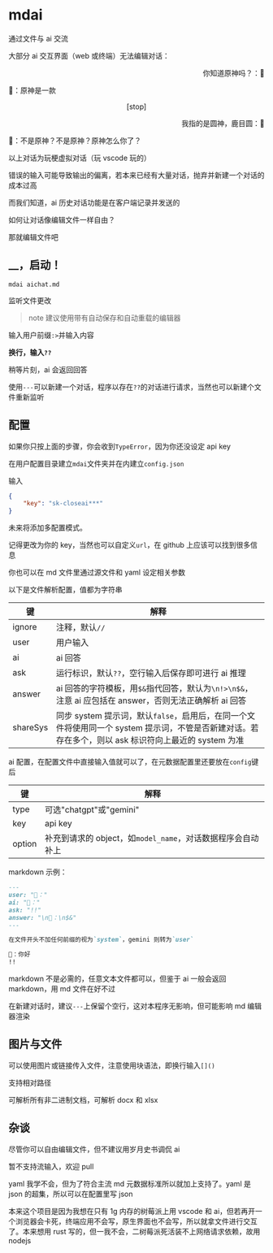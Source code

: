 # mdai

通过文件与 ai 交流

大部分 ai 交互界面（web 或终端）无法编辑对话：

<p style="text-align: right;">你知道原神吗？：👤</p>
🤖：原神是一款
<p style="text-align: center;">[stop]</p>
<p style="text-align: right;">我指的是圆神，鹿目圆：👤</p>
🤖：不是原神？不是原神？原神怎么你了？

以上对话为玩梗虚拟对话（玩 vscode 玩的）

错误的输入可能导致输出的偏离，若本来已经有大量对话，抛弃并新建一个对话的成本过高

而我们知道，ai 历史对话功能是在客户端记录并发送的

如何让对话像编辑文件一样自由？

那就编辑文件吧

## \_\_，启动！

```shell
mdai aichat.md
```

监听文件更改

> note
> 建议使用带有自动保存和自动重载的编辑器

输入用户前缀`:>`并输入内容

**换行，输入`??`**

稍等片刻，ai 会返回回答

使用`---`可以新建一个对话，程序以存在`??`的对话进行请求，当然也可以新建个文件重新监听

## 配置

如果你只按上面的步骤，你会收到`TypeError`，因为你还没设定 api key

在用户配置目录建立`mdai`文件夹并在内建立`config.json`

输入

```json
{
    "key": "sk-closeai***"
}
```

未来将添加多配置模式。

记得更改为你的 key，当然也可以自定义`url`，在 github 上应该可以找到很多信息

你也可以在 md 文件里通过源文件和 yaml 设定相关参数

以下是文件解析配置，值都为字符串

| 键       | 解释                                                                                                                                                 |
| -------- | ---------------------------------------------------------------------------------------------------------------------------------------------------- |
| ignore   | 注释，默认`//`                                                                                                                                       |
| user     | 用户输入                                                                                                                                             |
| ai       | ai 回答                                                                                                                                              |
| ask      | 运行标识，默认`??`，空行输入后保存即可进行 ai 推理                                                                                                   |
| answer   | ai 回答的字符模板，用`$&`指代回答，默认为`\n!>\n$&`，注意 ai 应包括在 answer，否则无法正确解析 ai 回答                                               |
| shareSys | 同步 system 提示词，默认`false`，启用后，在同一个文件将使用同一个 system 提示词，不管是否新建对话。若存在多个，则以 ask 标识符向上最近的 system 为准 |

ai 配置，在配置文件中直接输入值就可以了，在元数据配置里还要放在`config`键后

| 键     | 解释                                                        |
| ------ | ----------------------------------------------------------- |
| type   | 可选"chatgpt"或"gemini"                                     |
| key    | api key                                                     |
| option | 补充到请求的 object，如`model_name`，对话数据程序会自动补上 |

markdown 示例：

```markdown
---
user: "👤："
ai: "🤖："
ask: "!!"
answer: "\n🤖：\n$&"
---

在文件开头不加任何前缀的视为`system`，gemini 则转为`user`

👤：你好
!!
```

markdown 不是必需的，任意文本文件都可以，但鉴于 ai 一般会返回 markdown，用 md 文件在好不过

在新建对话时，建议`---`上保留个空行，这对本程序无影响，但可能影响 md 编辑器渲染

## 图片与文件

可以使用图片或链接传入文件，注意使用块语法，即换行输入`[]()`

支持相对路径

可解析所有非二进制文档，可解析 docx 和 xlsx

## 杂谈

尽管你可以自由编辑文件，但不建议用岁月史书调侃 ai

暂不支持流输入，欢迎 pull

yaml 我学不会，但为了符合主流 md 元数据标准所以就加上支持了。yaml 是 json 的超集，所以可以在配置里写 json

本来这个项目是因为我想在只有 1g 内存的树莓派上用 vscode 和 ai，但若再开一个浏览器会卡死，终端应用不会写，原生界面也不会写，所以就拿文件进行交互了。本来想用 rust 写的，但一我不会，二树莓派死活装不上网络请求依赖，故用 nodejs
